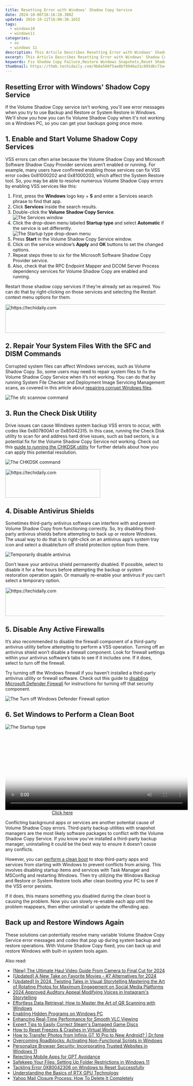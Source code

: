 ```yaml
---
title: Resetting Error with Windows' Shadow Copy Service
date: 2024-10-06T16:16:20.380Z
updated: 2024-10-12T16:00:30.165Z
tags:
  - windows10
  - windows11
categories:
  - os
  - windows 11
description: This Article Describes Resetting Error with Windows' Shadow Copy Service
excerpt: This Article Describes Resetting Error with Windows' Shadow Copy Service
keywords: Fix Shadow Copy Failure,Restore Windows Snapshots,Reset Shadow Copy Errors,Revert Error to Shadow Copy,Correcting Snapshot Issues,Resolve Shadow Copy Glitches,Restart Windows Backup Service
thumbnail: https://thmb.techidaily.com/9b6e560f5ae8bf8946a31c995d6c73a4779b962b2219e90738423fb3fbbee898.jpg
---
```


## Resetting Error with Windows' Shadow Copy Service

 If the Volume Shadow Copy service isn't working, you'll see error messages when you try to use Backup and Restore or System Restore in Windows. We'll show you how you can fix Volume Shadow Copy when it's not working on a Windows PC, so you can get your backups going once more.

## 1\. Enable and Start Volume Shadow Copy Services

 VSS errors can often arise because the Volume Shadow Copy and Microsoft Software Shadow Copy Provider services aren’t enabled or running. For example, many users have confirmed enabling those services can fix VSS error codes 0x81000202 and 0x81000203, which affect the System Restore tool. So, you may be able to resolve numerous Volume Shadow Copy errors by enabling VSS services like this:

1. First, press the **Windows** logo key + **S** and enter a Services search phrase to find that app.
2. Click **Services** inside the search results.
3. Double-click the **Volume Shadow Copy Service**.  
![The Services window](https://static1.makeuseofimages.com/wordpress/wp-content/uploads/2023/10/services-window.jpg)
4. Click the drop-down menu labeled **Startup type** and select **Automatic** if the service is set differently.  
![The Startup type drop-down menu](https://static1.makeuseofimages.com/wordpress/wp-content/uploads/2023/10/startup-type-drop-down-menu.jpg)
5. Press **Start** in the Volume Shadow Copy Service window.
6. Click on the service window’s **Apply** and **OK** buttons to set the changed options.
7. Repeat steps three to six for the Microsoft Software Shadow Copy Provider service.
8. Also, check that the RPC Endpoint Mapper and DCOM Server Process dependency services for Volume Shadow Copy are enabled and running.

 Restart those shadow copy services if they’re already set as required. You can do that by right-clicking on those services and selecting the Restart context menu options for them.

<!-- affiliate ads begin -->
<a href="https://appsumo.8odi.net/c/5597632/2105859/7443" target="_top" id="2105859">
  <img src="//a.impactradius-go.com/display-ad/7443-2105859" border="0" alt="https://techidaily.com" width="728" height="90"/>
</a>
<img height="0" width="0" src="https://appsumo.8odi.net/i/5597632/2105859/7443" style="position:absolute;visibility:hidden;" border="0" />
<!-- affiliate ads end -->

## 2\. Repair Your System Files With the SFC and DISM Commands

 Corrupted system files can affect Windows services, such as Volume Shadow Copy. So, some users may need to repair system files to fix the Volume Shadow Copy Service when it’s not working. You can do that by running System File Checker and Deployment Image Servicing Management scans, as covered in this article about [repairing corrupt Windows files](https://www.makeuseof.com/windows-built-in-repair-tools/).

![The sfc scannow command](https://static1.makeuseofimages.com/wordpress/wp-content/uploads/2023/10/sfc-scannow-error.jpg)

## 3\. Run the Check Disk Utility

 Drive issues can cause Windows system backup VSS errors to occur, with codes like 0x807800A1 or 0x80042315\. In this case, running the Check Disk utility to scan for and address hard drive issues, such as bad sectors, is a potential fix for the Volume Shadow Copy Service not working. Check out this [guide to running the CHKDSK utility](https://www.makeuseof.com/sir-mini-how-to-run-chkdsk-in-windows-10/) for further details about how you can apply this potential resolution.

![The CHKDSK command](https://static1.makeuseofimages.com/wordpress/wp-content/uploads/2023/10/chkdsk-scan-command.jpg)

<!-- affiliate ads begin -->
<a href="https://malaysia-healthcare-travel-council.pxf.io/c/5597632/1557746/17382" target="_top" id="1557746">
  <img src="//a.impactradius-go.com/display-ad/17382-1557746" border="0" alt="https://techidaily.com" width="300" height="90"/>
</a>
<img height="0" width="0" src="https://malaysia-healthcare-travel-council.pxf.io/i/5597632/1557746/17382" style="position:absolute;visibility:hidden;" border="0" />
<!-- affiliate ads end -->

## 4\. Disable Antivirus Shields

 Sometimes third-party antivirus software can interfere with and prevent Volume Shadow Copy from functioning correctly. So, try disabling third-party antivirus shields before attempting to back up or restore Windows. The usual way to do that is to right-click on an antivirus app’s system tray icon and select a disable/turn off shield protection option from there.

![Temporarily disable antivirus](https://static1.makeuseofimages.com/wordpress/wp-content/uploads/2022/06/disable-antivirus.jpg)

 Don’t leave your antivirus shield permanently disabled. If possible, select to disable it for a few hours before attempting the backup or system restoration operation again. Or manually re-enable your antivirus if you can’t select a temporary option.

<!-- affiliate ads begin -->
<a href="https://ephamedtechinc.pxf.io/c/5597632/2137210/26400" target="_top" id="2137210">
  <img src="//a.impactradius-go.com/display-ad/26400-2137210" border="0" alt="https://techidaily.com" width="728" height="90"/>
</a>
<img height="0" width="0" src="https://ephamedtechinc.pxf.io/i/5597632/2137210/26400" style="position:absolute;visibility:hidden;" border="0" />
<!-- affiliate ads end -->

## 5\. Disable Any Active Firewalls

 It’s also recommended to disable the firewall component of a third-party antivirus utility before attempting to perform a VSS operation. Turning off an antivirus shield won’t disable a firewall component. Look for firewall settings within your antivirus software’s tabs to see if it includes one. If it does, select to turn off the firewall.

 Try turning off the Windows firewall if you haven’t installed a third-party antivirus utility or firewall software. Check out this guide to [disabling Microsoft Defender Firewall](https://www.makeuseof.com/windows-11-disable-microsoft-defender-firewall/) for instructions for turning off that security component.

![The Turn off Windows Defender Firewall option](https://static1.makeuseofimages.com/wordpress/wp-content/uploads/2023/10/turn-off-firewall-settings.jpg)

## 6\. Set Windows to Perform a Clean Boot

![The Startup type](https://static1.makeuseofimages.com/wordpress/wp-content/uploads/2023/10/startup-tab.jpg)

<!-- affiliate ads begin -->
<span id="1982596">
					<video width="576" height="240" style="cursor:pointer"
           poster="//a.impactradius-go.com/display-clicktoplayimage/1982596.png"
           onclick="if(!this.playClicked){this.play();this.setAttribute('controls',true);this.playClicked=true;}">
	   <source src="//a.impactradius-go.com/display-ad/22993-1982596">
	   <img src="//a.impactradius-go.com/display-clicktoplayimage/1982596.png" style="border: none; height: 100%; width: 100%; object-fit: contain">
	</video>
	<div style="width:360px;text-align:center"><a href="javascript:window.open(decodeURIComponent('https%3A%2F%2Fhomestyler.sjv.io%2Fc%2F5597632%2F1982596%2F22993'), '_blank');void(0);">Click here</a></div>
</span>
<img height="0" width="0" src="https://imp.pxf.io/i/5597632/1982596/22993" style="position:absolute;visibility:hidden;" border="0" />
<!-- affiliate ads end -->

 Conflicting background apps or services are another potential cause of Volume Shadow Copy errors. Third-party backup utilities with snapshot managers are the most likely software packages to conflict with the Volume Shadow Copy Service. If you know you’ve installed a third-party backup manager, uninstalling it could be the best way to ensure it doesn’t cause any conflicts.

 However, you can [perform a clean boot](https://www.makeuseof.com/clean-boot-windows-11/) to stop third-party apps and services from starting with Windows to prevent conflicts from arising. This involves disabling startup items and services with Task Manager and MSConfig and restarting Windows. Then try utilizing the Windows Backup and Restore or System Restore tools after clean booting your PC to see if the VSS error persists.

 If it does, this means something you disabled during the clean boot is causing the problem. Now you can slowly re-enable each app until the problem reappears, then either uninstall or update the offending app.

## Back up and Restore Windows Again

 These solutions can potentially resolve many variable Volume Shadow Copy Service error messages and codes that pop up during system backup and restore operations. With Volume Shadow Copy fixed, you can back up and restore Windows with built-in system tools again.

<ins class="adsbygoogle"
      style="display:block"
      data-ad-client="ca-pub-7571918770474297"
      data-ad-slot="8358498916"
      data-ad-format="auto"
      data-full-width-responsive="true"></ins>

<span class="atpl-alsoreadstyle">Also read:</span>
<div><ul>
<li><a href="https://article-knowledge.techidaily.com/new-the-ultimate-haul-video-guide-from-camera-to-final-cut-for-2024/"><u>[New] The Ultimate Haul Video Guide From Camera to Final Cut for 2024</u></a></li>
<li><a href="https://youtube-web.techidaily.com/ed-a-new-take-on-favorite-movies-7-alternatives-for-2024/"><u>[Updated] A New Take on Favorite Movies - #7 Alternatives for 2024</u></a></li>
<li><a href="https://instagram-video-recordings.techidaily.com/updated-in-2024-twisting-tales-in-visual-storytelling-mastering-the-art-of-rotating-photos-for-maximum-engagement-on-social-media-platforms/"><u>[Updated] In 2024, Twisting Tales in Visual Storytelling Mastering the Art of Rotating Photos for Maximum Engagement on Social Media Platforms</u></a></li>
<li><a href="https://instagram-video-recordings.techidaily.com/2024-approved-auditory-appeal-modifying-voices-in-instagrams-storytelling/"><u>2024 Approved Auditory Appeal Modifying Voices in Instagram's Storytelling</u></a></li>
<li><a href="https://windows11.techidaily.com/effortless-data-retrieval-how-to-master-the-art-of-qr-scanning-with-windows/"><u>Effortless Data Retrieval: How to Master the Art of QR Scanning with Windows</u></a></li>
<li><a href="https://windows11.techidaily.com/enabling-hidden-programs-on-windows-pc/"><u>Enabling Hidden Programs on Windows PC</u></a></li>
<li><a href="https://windows11.techidaily.com/enhancing-real-time-performance-for-smooth-vlc-viewing/"><u>Enhancing Real-Time Performance for Smooth VLC Viewing</u></a></li>
<li><a href="https://program-issues.techidaily.com/expert-tips-to-easily-correct-steams-damaged-game-discs/"><u>Expert Tips to Easily Correct Steam's Damaged Game Discs</u></a></li>
<li><a href="https://windows11.techidaily.com/how-to-reset-freezes-and-crashes-in-virtual-worlds/"><u>How to Reset Freezes & Crashes in Virtual Worlds</u></a></li>
<li><a href="https://android-transfer.techidaily.com/how-to-transfer-photos-from-infinix-gt-10-pro-to-new-android-drfone-by-drfone-transfer-from-android-transfer-from-android/"><u>How to Transfer Photos from Infinix GT 10 Pro to New Android? | Dr.fone</u></a></li>
<li><a href="https://windows11.techidaily.com/overcoming-roadblocks-activating-non-functional-scripts-in-windows/"><u>Overcoming Roadblocks: Activating Non-Functional Scripts in Windows</u></a></li>
<li><a href="https://windows11.techidaily.com/personalize-browser-security-incorporating-trusted-websites-in-windows-11/"><u>Personalize Browser Security: Incorporating Trusted Websites in Windows 11</u></a></li>
<li><a href="https://tech-revival.techidaily.com/rejecting-mobile-apps-for-gpt-avoidance/"><u>Rejecting Mobile Apps for GPT Avoidance</u></a></li>
<li><a href="https://windows11.techidaily.com/safekeep-your-files-setting-up-folder-restrictions-in-windows-11/"><u>Safekeep Your Files: Setting Up Folder Restrictions in Windows 11</u></a></li>
<li><a href="https://windows11.techidaily.com/tackling-error-0x80042306-on-windows-to-reset-successfully/"><u>Tackling Error 0X80042306 on Windows to Reset Successfully</u></a></li>
<li><a href="https://technical-tips.techidaily.com/understanding-the-basics-of-rtx-gpu-technology/"><u>Understanding the Basics of RTX GPU Technology</u></a></li>
<li><a href="https://tech-recovery.techidaily.com/yahoo-mail-closure-process-how-to-delete-it-completely/"><u>Yahoo Mail Closure Process: How To Delete It Completely</u></a></li>
</ul></div>

